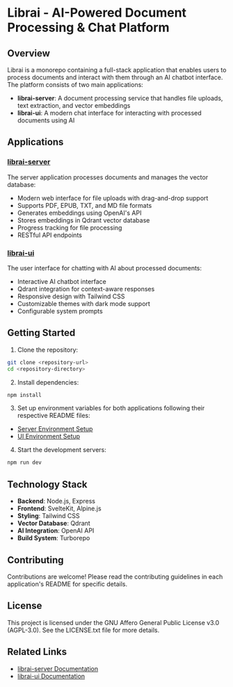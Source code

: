 # Librai - AI-Powered Document Processing & Chat Platform

## Overview

Librai is a monorepo containing a full-stack application that enables users to process documents and interact with them through an AI chatbot interface. The platform consists of two main applications:

- **librai-server**: A document processing service that handles file uploads, text extraction, and vector embeddings
- **librai-ui**: A modern chat interface for interacting with processed documents using AI

## Applications

### [librai-server](apps/server)

The server application processes documents and manages the vector database:

- Modern web interface for file uploads with drag-and-drop support
- Supports PDF, EPUB, TXT, and MD file formats
- Generates embeddings using OpenAI's API
- Stores embeddings in Qdrant vector database
- Progress tracking for file processing
- RESTful API endpoints

### [librai-ui](apps/ui)

The user interface for chatting with AI about processed documents:

- Interactive AI chatbot interface
- Qdrant integration for context-aware responses
- Responsive design with Tailwind CSS
- Customizable themes with dark mode support
- Configurable system prompts

## Getting Started

1. Clone the repository:

```bash
git clone <repository-url>
cd <repository-directory>
```

2. Install dependencies:

```bash
npm install
```

3. Set up environment variables for both applications following their respective README files:

- [Server Environment Setup](apps/server/README.md#installation)
- [UI Environment Setup](apps/ui/README.md#environment-variables)

4. Start the development servers:

```bash
npm run dev
```

## Technology Stack

- **Backend**: Node.js, Express
- **Frontend**: SvelteKit, Alpine.js
- **Styling**: Tailwind CSS
- **Vector Database**: Qdrant
- **AI Integration**: OpenAI API
- **Build System**: Turborepo

## Contributing

Contributions are welcome! Please read the contributing guidelines in each application's README for specific details.

## License

This project is licensed under the GNU Affero General Public License v3.0 (AGPL-3.0). See the LICENSE.txt file for more details.

## Related Links

- [librai-server Documentation](apps/server/README.md)
- [librai-ui Documentation](apps/ui/README.md)

